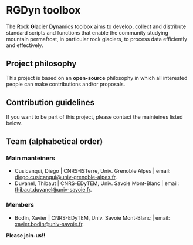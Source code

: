 # RGDyn toolbox

The **R**ock **G**lacier **Dy**namics toolbox aims to develop, collect and distribute standard scripts and functions that enable the community studying mountain permafrost, in particular rock glaciers, to process data efficiently and effectively.

## Project philosophy
This project is based on an **open-source** philosophy in which all interested people can make contributions and/or proposals.

## Contribution guidelines
If you want to be part of this project, please contact the mainteines listed below.

## Team (alphabetical order)

### Main manteiners
* Cusicanqui, Diego | CNRS-ISTerre, Univ. Grenoble Alpes | email: [diego.cusicanqui@univ-grenoble-alpes.fr](mailto:diego.cusicanqui@univ-grenoble-alpes.fr).
* Duvanel, Thibaut | CNRS-EDyTEM, Univ. Savoie Mont-Blanc | email: [thibaut.duvanel@univ-savoie.fr](mailto:thibaut.duvanel@univ-savoie.fr).

### Members
* Bodin, Xavier | CNRS-EDyTEM, Univ. Savoie Mont-Blanc | email: [xavier.bodin@univ-savoie.fr](mailto:xavier.bodin@univ-savoie.fr).

**Please join-us!!**
